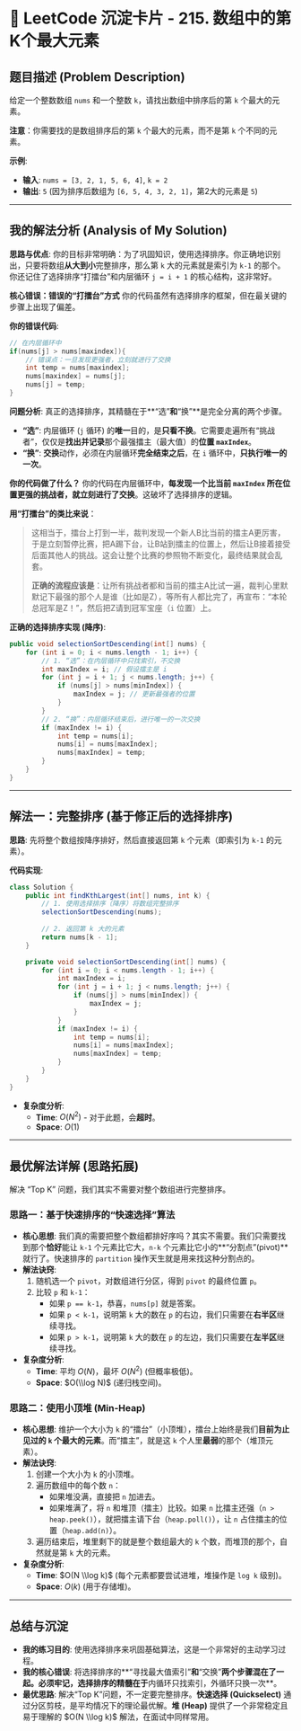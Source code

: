 # 📝 LeetCode 沉淀卡片 - 215. 数组中的第K个最大元素

## 题目描述 (Problem Description)

给定一个整数数组 `nums` 和一个整数 `k`，请找出数组中排序后的第 `k` 个最大的元素。

**注意**：你需要找的是数组排序后的第 `k` 个最大的元素，而不是第 `k` 个不同的元素。

**示例**:
- **输入**: `nums = [3, 2, 1, 5, 6, 4]`, `k = 2`
- **输出**: `5` (因为排序后数组为 `[6, 5, 4, 3, 2, 1]`，第2大的元素是 `5`)

---

## 我的解法分析 (Analysis of My Solution)

**思路与优点**:
你的目标非常明确：为了巩固知识，使用选择排序。你正确地识别出，只要将数组**从大到小**完整排序，那么第 `k` 大的元素就是索引为 `k-1` 的那个。你还记住了选择排序“打擂台”和内层循环 `j = i + 1` 的核心结构，这非常好。

**核心错误：错误的“打擂台”方式**
你的代码虽然有选择排序的框架，但在最关键的步骤上出现了偏差。

**你的错误代码**:
```java
// 在内层循环中
if(nums[j] > nums[maxindex]){
    // 错误点：一旦发现更强者，立刻就进行了交换
    int temp = nums[maxindex];
    nums[maxindex] = nums[j];
    nums[j] = temp;
}
````

**问题分析**:
真正的选择排序，其精髓在于\*\*“选”**和**“换”\*\*是完全分离的两个步骤。

  - **“选”**: 内层循环 (`j` 循环) 的**唯一**目的，是**只看不换**。它需要走遍所有“挑战者”，仅仅是**找出并记录**那个最强擂主（最大值）的**位置 `maxIndex`**。
  - **“换”**: **交换**动作，必须在内层循环**完全结束之后**，在 `i` 循环中，**只执行唯一的一次**。

**你的代码做了什么？**
你的代码在内层循环中，**每发现一个比当前 `maxIndex` 所在位置更强的挑战者，就立刻进行了交换**。这破坏了选择排序的逻辑。

**用“打擂台”的类比来说**：

> 这相当于，擂台上打到一半，裁判发现一个新人B比当前的擂主A更厉害，于是立刻暂停比赛，把A踢下台，让B站到擂主的位置上，然后让B接着接受后面其他人的挑战。这会让整个比赛的参照物不断变化，最终结果就会乱套。
>
> **正确的流程应该是**：让所有挑战者都和当前的擂主A比试一遍，裁判心里默默记下最强的那个人是谁（比如是Z），等所有人都比完了，再宣布：“本轮总冠军是Z！”，然后把Z请到冠军宝座（`i` 位置）上。

**正确的选择排序实现 (降序)**:

```java
public void selectionSortDescending(int[] nums) {
    for (int i = 0; i < nums.length - 1; i++) {
        // 1. “选”：在内层循环中只找索引，不交换
        int maxIndex = i; // 假设擂主是 i
        for (int j = i + 1; j < nums.length; j++) {
            if (nums[j] > nums[minIndex]) {
                maxIndex = j; // 更新最强者的位置
            }
        }
        // 2. “换”：内层循环结束后，进行唯一的一次交换
        if (maxIndex != i) {
            int temp = nums[i];
            nums[i] = nums[maxIndex];
            nums[maxIndex] = temp;
        }
    }
}
```

-----

## 解法一：完整排序 (基于修正后的选择排序)

**思路**: 先将整个数组按降序排好，然后直接返回第 `k` 个元素（即索引为 `k-1` 的元素）。

**代码实现**:

```java
class Solution {
    public int findKthLargest(int[] nums, int k) {
        // 1. 使用选择排序（降序）将数组完整排序
        selectionSortDescending(nums);
        
        // 2. 返回第 k 大的元素
        return nums[k - 1];
    }

    private void selectionSortDescending(int[] nums) {
        for (int i = 0; i < nums.length - 1; i++) {
            int maxIndex = i;
            for (int j = i + 1; j < nums.length; j++) {
                if (nums[j] > nums[minIndex]) {
                    maxIndex = j;
                }
            }
            if (maxIndex != i) {
                int temp = nums[i];
                nums[i] = nums[maxIndex];
                nums[maxIndex] = temp;
            }
        }
    }
}
```

  - **复杂度分析**:
      - **Time**: $O(N^2)$ - 对于此题，会**超时**。
      - **Space**: $O(1)$

-----

## 最优解法详解 (思路拓展)

解决 “Top K” 问题，我们其实不需要对整个数组进行完整排序。

### 思路一：基于快速排序的“快速选择”算法

  - **核心思想**: 我们真的需要把整个数组都排好序吗？其实不需要。我们只需要找到那个**恰好**能让 `k-1` 个元素比它大，`n-k` 个元素比它小的\*\*“分割点”(pivot)\*\* 就行了。快速排序的 `partition` 操作天生就是用来找这种分割点的。
  - **解法诀窍**:
    1.  随机选一个 `pivot`，对数组进行分区，得到 `pivot` 的最终位置 `p`。
    2.  比较 `p` 和 `k-1`：
          - 如果 `p == k-1`，恭喜，`nums[p]` 就是答案。
          - 如果 `p < k-1`，说明第 `k` 大的数在 `p` 的右边，我们只需要在**右半区**继续寻找。
          - 如果 `p > k-1`，说明第 `k` 大的数在 `p` 的左边，我们只需要在**左半区**继续寻找。
  - **复杂度分析**:
      - **Time**: 平均 $O(N)$，最坏 $O(N^2)$ (但概率极低)。
      - **Space**: $O(\\log N)$ (递归栈空间)。

### 思路二：使用小顶堆 (Min-Heap)

  - **核心思想**: 维护一个大小为 `k` 的“擂台”（小顶堆），擂台上始终是我们**目前为止见过的 `k` 个最大的元素**。而“擂主”，就是这 `k` 个人里**最弱**的那个（堆顶元素）。
  - **解法诀窍**:
    1.  创建一个大小为 `k` 的小顶堆。
    2.  遍历数组中的每个数 `n`：
          - 如果堆没满，直接把 `n` 加进去。
          - 如果堆满了，将 `n` 和堆顶（擂主）比较。如果 `n` 比擂主还强（`n > heap.peek()`），就把擂主请下台（`heap.poll()`），让 `n` 占住擂主的位置（`heap.add(n)`）。
    3.  遍历结束后，堆里剩下的就是整个数组最大的 `k` 个数，而堆顶的那个，自然就是第 `k` 大的元素。
  - **复杂度分析**:
      - **Time**: $O(N \\log k)$ (每个元素都要尝试进堆，堆操作是 `log k` 级别)。
      - **Space**: $O(k)$ (用于存储堆)。

-----

## 总结与沉淀

  - **我的练习目的**: 使用选择排序来巩固基础算法，这是一个非常好的主动学习过程。
  - **我的核心错误**: 将选择排序的\*\*“寻找最大值索引”**和**“交换”**两个步骤混在了一起。必须牢记，选择排序的精髓在于**内循环只找索引，外循环只换一次\*\*。
  - **最优思路**: 解决“Top K”问题，不一定要完整排序。**快速选择 (Quickselect)** 通过分区剪枝，是平均情况下的理论最优解。**堆 (Heap)** 提供了一个非常稳定且易于理解的 $O(N \\log k)$ 解法，在面试中同样常用。

<!-- end list -->

```
```

